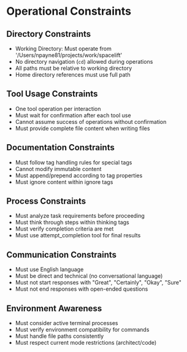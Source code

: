 # Operational Constraints

## Directory Constraints
- Working Directory: Must operate from '/Users/npayne81/projects/work/spacelift'
- No directory navigation (`cd`) allowed during operations
- All paths must be relative to working directory
- Home directory references must use full path

## Tool Usage Constraints
- One tool operation per interaction
- Must wait for confirmation after each tool use
- Cannot assume success of operations without confirmation
- Must provide complete file content when writing files

## Documentation Constraints
- Must follow tag handling rules for special tags
- Cannot modify immutable content
- Must append/prepend according to tag properties
- Must ignore content within ignore tags

## Process Constraints
- Must analyze task requirements before proceeding
- Must think through steps within thinking tags
- Must verify completion criteria are met
- Must use attempt_completion tool for final results

## Communication Constraints
- Must use English language
- Must be direct and technical (no conversational language)
- Must not start responses with "Great", "Certainly", "Okay", "Sure"
- Must not end responses with open-ended questions

## Environment Awareness
- Must consider active terminal processes
- Must verify environment compatibility for commands
- Must handle file paths consistently
- Must respect current mode restrictions (architect/code)